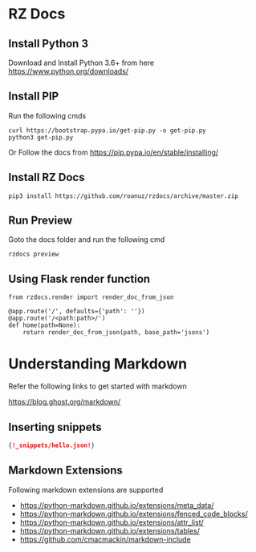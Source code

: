 # RZ Docs


## Install Python 3

Download and Install Python 3.6+ from here https://www.python.org/downloads/


## Install PIP

Run the following cmds

    curl https://bootstrap.pypa.io/get-pip.py -o get-pip.py
    python3 get-pip.py

Or Follow the docs from https://pip.pypa.io/en/stable/installing/


## Install RZ Docs

    pip3 install https://github.com/roanuz/rzdocs/archive/master.zip

## Run Preview
Goto the docs folder and run the following cmd

    rzdocs preview


## Using Flask render function

    from rzdocs.render import render_doc_from_json

    @app.route('/', defaults={'path': ''})
    @app.route('/<path:path>/')
    def home(path=None):
        return render_doc_from_json(path, base_path='jsons')



# Understanding Markdown
Refer the following links to get started with markdown

https://blog.ghost.org/markdown/


## Inserting snippets

```json
{!_snippets/hello.json!}
```

## Markdown Extensions 
Following markdown extensions are supported

- https://python-markdown.github.io/extensions/meta_data/
- https://python-markdown.github.io/extensions/fenced_code_blocks/
- https://python-markdown.github.io/extensions/attr_list/
- https://python-markdown.github.io/extensions/tables/
- https://github.com/cmacmackin/markdown-include

